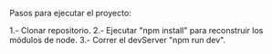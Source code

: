 Pasos para ejecutar el proyecto:

  1.- Clonar repositorio.
  2.- Ejecutar "npm install" para reconstruir los módulos de node.
  3.- Correr el devServer "npm run dev".
